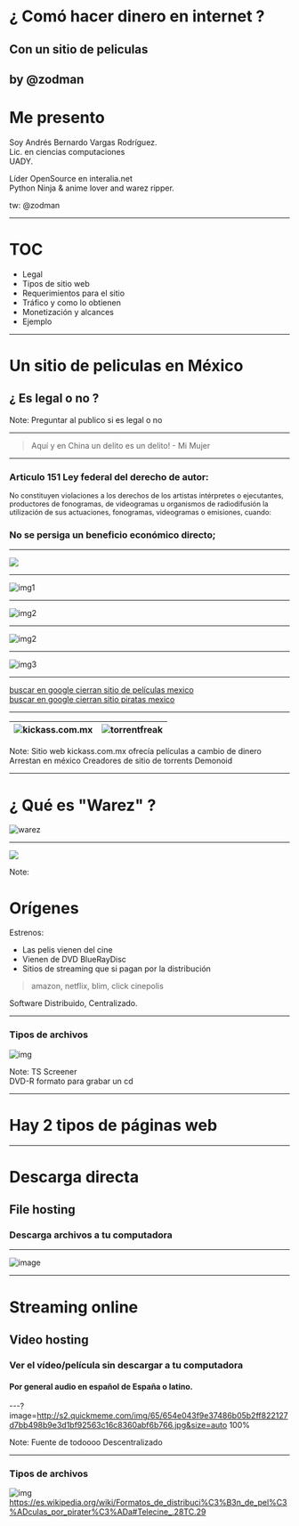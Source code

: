 # ¿ Comó hacer dinero  en internet ?
## Con un sitio de peliculas
by @zodman
---
# Me presento
 
Soy Andrés Bernardo Vargas Rodríguez.  
Lic. en ciencias computaciones  
UADY.

Líder OpenSource en interalia.net  
Python Ninja & anime lover and warez ripper.

tw: @zodman 


---

# TOC

* Legal
* Tipos de sitio web
* Requerimientos para el sitio
* Tráfico y como lo obtienen
* Monetización y alcances
* Ejemplo

---

# Un sitio de peliculas en México 
## ¿ Es legal o no ?

Note:
Preguntar al publico si es legal o no

---

> Aquí y en China un delito es un delito!
>                              - Mi Mujer


---
### Articulo 151 Ley federal del derecho de autor:

<span style="font-size:.9em;">No constituyen violaciones a los derechos de los artistas intérpretes o ejecutantes, productores de fonogramas, de videogramas u organismos de radiodifusión la utilización de sus actuaciones, fonogramas, videogramas o emisiones, cuando:  </span>
### **No se persiga un beneficio económico directo;**
---

![](http://caliescribe.com/sites/default/files/imagenes_revista/2012/02/01-04/tecnologia/dvd-pirata.jpg)

---

 ![img1](https://imgur.com/I8H810c.png)

---

![img2](https://imgur.com/ce9pExZ.png)

---

![img2](https://imgur.com/EC8myrx.png)

---

![img3](https://imgur.com/BwubIUg.png)

---

[buscar en google cierran sitio de películas mexico](http://www.lmfgtfy.com/?q=cierran+sitio+peliculas+mexico)  
[buscar en google cierran sitio piratas mexico](https://www.google.com.mx/search?btnG=1&pws=0&q=cierran+sitio+web+piratas+mexico&gws_rd=cr&dcr=0&ei=Ea8CWtizEqOMjwTeh7qQAQ)  

---

| ![kickass.com.mx](https://i.imgur.com/V96lRvf.png) | ![torrentfreak](https://i.imgur.com/F5Dq3mI.png) |
|----------------------------------------------------|--------------------------------------------------|

Note:
Sitio web kickass.com.mx ofrecía películas a cambio de dinero  
Arrestan en méxico Creadores de sitio de torrents Demonoid

---

# ¿ Qué es "Warez" ?
![warez](https://i.imgur.com/beNCRki.png)

---


![](https://i.imgur.com/0gL01PW.jpg)


Note:
# Orígenes
Estrenos:   
* Las pelis vienen del cine
* Vienen de DVD BlueRayDisc
* Sitios de streaming que si pagan por la distribución
> amazon, netflix, blim, click cinepolis  

Software Distribuido, Centralizado.


---
### Tipos de archivos
![img](https://i.imgur.com/eQweLKw.png)

Note:
TS Screener  
DVD-R formato para grabar un cd

---

# Hay 2 tipos de páginas web


---

# Descarga directa
## File hosting
### Descarga archivos a tu computadora

---

![image](http://imagizer.imageshack.us/v2/626x480q90/922/mifIBO.png)

---

# Streaming online
## Video hosting
### Ver el vídeo/película sin descargar a tu computadora
#### Por general audio en español de España o latino.

---?image=http://s2.quickmeme.com/img/65/654e043f9e37486b05b2ff822127d7bb498b9e3d1bf92563c16c8360abf6b766.jpg&size=auto 100%

Note:
Fuente de todoooo
Descentralizado

---

### Tipos de archivos
![img](https://i.imgur.com/5JGsQst.png)
https://es.wikipedia.org/wiki/Formatos_de_distribuci%C3%B3n_de_pel%C3%ADculas_por_pirater%C3%ADa#Telecine_.28TC.29




